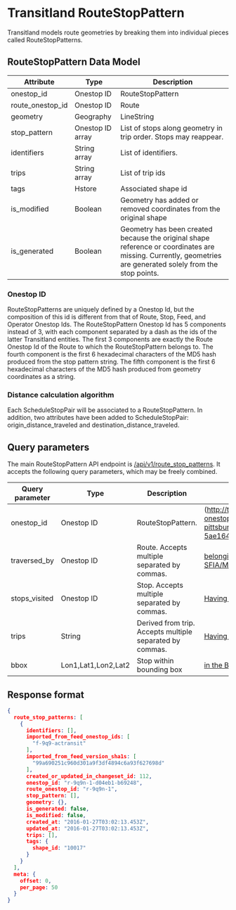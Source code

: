 # Transitland RouteStopPattern

Transitland models route geometries by breaking them into individual pieces called RouteStopPatterns.

## RouteStopPattern Data Model

| Attribute                    | Type | Description |
|------------------------------|------|-------------|
| onestop_id                   | Onestop ID | RouteStopPattern
| route_onestop_id             | Onestop ID | Route |
| geometry                     | Geography  | LineString |
| stop_pattern                 | Onestop ID array  | List of stops along geometry in trip order. Stops may reappear. |
| identifiers                  | String array  | List of identifiers. |
| trips                        | String array  | List of trip ids  |
| tags                         | Hstore   | Associated shape id   |
| is_modified                  | Boolean  | Geometry has added or removed coordinates from the original shape  |
| is_generated                 | Boolean  | Geometry has been created because the original shape reference or coordinates are missing. Currently, geometries are generated solely from the stop points.   |

### Onestop ID
RouteStopPatterns are uniquely defined by a Onestop Id, but the composition of this id is different from that of
Route, Stop, Feed, and Operator Onestop Ids. The RouteStopPattern Onestop Id has 5 components instead of 3, with each component separated by a dash as the ids of the latter Transitland entities. The first 3 components are exactly the Route Onestop Id of the Route to which the RouteStopPattern belongs to. The fourth component is the first 6 hexadecimal characters of the MD5 hash produced from the stop pattern string. The fifth component is the first 6 hexadecimal characters of the MD5 hash produced from geometry coordinates as a string.

### Distance calculation algorithm

Each ScheduleStopPair will be associated to a RouteStopPattern. In addition, two attributes have been added to ScheduleStopPair:
origin_distance_traveled and destination_distance_traveled.

## Query parameters

The main RouteStopPattern API endpoint is [/api/v1/route_stop_patterns](http://transit.land/api/v1/route_stop_patterns). It accepts the following query parameters, which may be freely combined.

| Query parameter        | Type | Description | Example |
|------------------------|------|-------------|---------|
| onestop_id             | Onestop ID | RouteStopPattern. | (http://transit.land/api/v1/route_stop_patterns?onestop_id=r-9q9-pittsburg~baypoint~sfia~millbrae-49ae87-5ae164) |
| traversed_by   | Onestop ID | Route. Accepts multiple separated by commas. | [belonging to Route Pittsburg/Bay Point - SFIA/Millbrae](http://transit.land/api/v1/route_stop_patterns?traversed_by=r-9q9-pittsburg~baypoint~sfia~millbrae)
| stops_visited  | Onestop ID | Stop. Accepts multiple separated by commas. | [Having stop MacArthur](http://transit.land/api/v1/route_stop_patterns?stops_visited=s-9q9p1wrwrp-macarthur)
| trips | String | Derived from trip. Accepts multiple separated by commas. | [Having trips ](http://transit.land/api/v1/route_stop_patterns?trips=01SFO10,96SFO10)
| bbox                     | Lon1,Lat1,Lon2,Lat2 | Stop within bounding box | [in the Bay Area](http://transit.land/api/v1/route_stop_patterns?bbox=-123.057,36.701,-121.044,38.138)

## Response format

````json
{
  route_stop_patterns: [
    {
      identifiers: [],
      imported_from_feed_onestop_ids: [
        "f-9q9-actransit"
      ],
      imported_from_feed_version_sha1s: [
        "99a690251c960d301a9f3df4894c6a93f627698d"
      ],
      created_or_updated_in_changeset_id: 112,
      onestop_id: "r-9q9n-1-d04eb1-b69248",
      route_onestop_id: "r-9q9n-1",
      stop_pattern: [],
      geometry: {},
      is_generated: false,
      is_modified: false,
      created_at: "2016-01-27T03:02:13.453Z",
      updated_at: "2016-01-27T03:02:13.453Z",
      trips: [],
      tags: {
        shape_id: "10017"
      }
    }
  ],
  meta: {
    offset: 0,
    per_page: 50
  }
}
````
